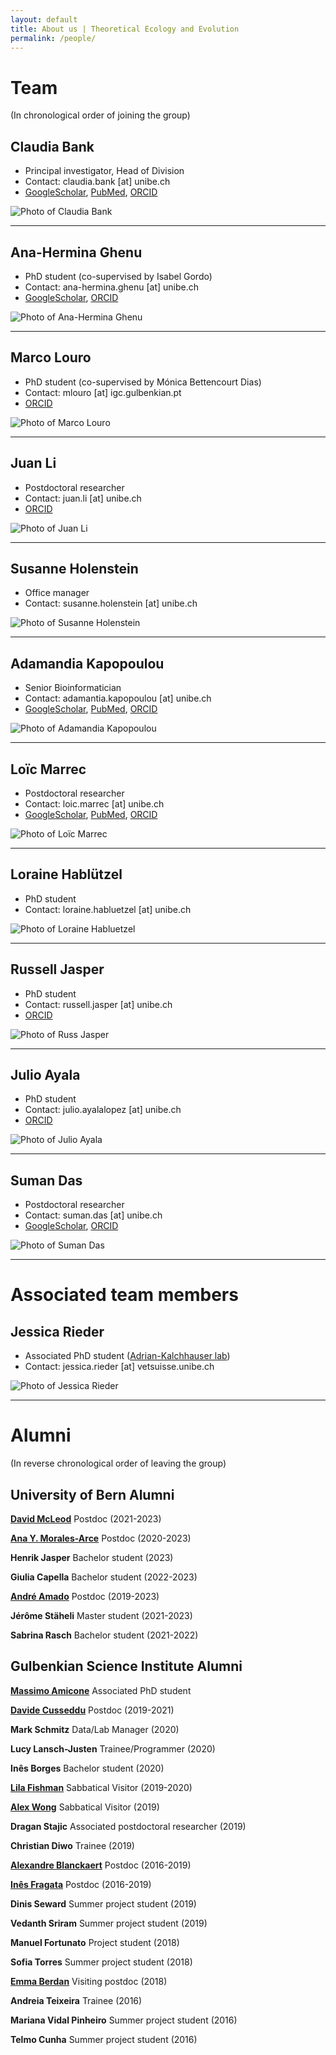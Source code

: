 ```yaml
---
layout: default
title: About us | Theoretical Ecology and Evolution
permalink: /people/
---
```


<div class="layout-team" markdown="1">

# Team
(In chronological order of joining the group)

## Claudia Bank

* Principal investigator, Head of Division
* Contact: claudia.bank [at] unibe.ch
* [GoogleScholar](https://scholar.google.ch/citations?user=VBOPD0UAAAAJ&hl=en), [PubMed](https://pubmed.ncbi.nlm.nih.gov/?term=Bank+Claudia%5BAuthor%5D&sort=date), [ORCID](https://orcid.org/0000-0003-4730-758X)

![Photo of Claudia Bank](/assets/img/team/claudia_bank_320x320.jpg)
 
---

## Ana-Hermina Ghenu

* PhD student (co-supervised by Isabel Gordo)
* Contact: ana-hermina.ghenu [at] unibe.ch 
* [GoogleScholar](https://scholar.google.com/citations?user=1sBIOkIAAAAJ&hl=en&oi=ao), [ORCID](https://orcid.org/0000-0002-9088-2232)

![Photo of Ana-Hermina Ghenu](/assets/img/team/Hermina_new_photo.jpg)

---

## Marco Louro
 
* PhD student (co-supervised by Mónica Bettencourt Dias)
* Contact: mlouro [at] igc.gulbenkian.pt
* [ORCID](https://orcid.org/0000-0002-7023-799X)

![Photo of Marco Louro](/assets/img/team/marco_louro_320x320.jpg)

---

## Juan Li
 
* Postdoctoral researcher
* Contact: juan.li [at] unibe.ch
* [ORCID](https://orcid.org/0000-0003-2643-0802)

![Photo of Juan Li](/assets/img/team/li_juan_320x320.jpg)
 
---

## Susanne Holenstein

* Office manager
* Contact: susanne.holenstein [at] unibe.ch

![Photo of Susanne Holenstein](/assets/img/team/SusanneHolenstein.png)
 
---

## Adamandia Kapopoulou

* Senior Bioinformatician
* Contact: adamantia.kapopoulou [at] unibe.ch
* [GoogleScholar](https://scholar.google.com/citations?hl=en&user=CMkgYYwAAAAJ), [PubMed](https://pubmed.ncbi.nlm.nih.gov/?term=kapopoulou&sort=date), [ORCID](https://orcid.org/0000-0003-4192-4923)

![Photo of Adamandia Kapopoulou](/assets/img/team/adamandia_kapopoulou_320x320.jpg)
 
---

## Loïc Marrec
 
* Postdoctoral researcher
* Contact: loic.marrec [at] unibe.ch
* [GoogleScholar](https://scholar.google.com/citations?user=PdhH4i4AAAAJ&hl=en), [PubMed](https://www.ncbi.nlm.nih.gov/myncbi/loic.marrec.1/bibliography/public/), [ORCID](https://orcid.org/0000-0003-0941-6603)

![Photo of Loïc Marrec](/assets/img/team/loic_marrec_320x320.jpg)

---

## Loraine Hablützel
 
* PhD student
* Contact: loraine.habluetzel [at] unibe.ch

![Photo of Loraine Habluetzel](/assets/img/team/Loraine.jpeg)

---

## Russell Jasper
 
* PhD student
* Contact: russell.jasper [at] unibe.ch
* [ORCID](https://orcid.org/0000-0003-4275-1155)

![Photo of Russ Jasper](/assets/img/team/Russ.jpeg)

---

## Julio Ayala
 
* PhD student
* Contact: julio.ayalalopez [at] unibe.ch
* [ORCID](https://orcid.org/0000-0003-4687-5825)

![Photo of Julio Ayala](/assets/img/team/Julio.jpg)

---

## Suman Das
 
* Postdoctoral researcher
* Contact: suman.das [at] unibe.ch
* [GoogleScholar](https://scholar.google.com/citations?user=xGBUQx0AAAAJ&hl=en), [ORCID](https://orcid.org/0000-0001-8583-9961)

![Photo of Suman Das](/assets/img/team/Suman.jpeg)

---

# Associated team members

## Jessica Rieder

* Associated PhD student ([Adrian-Kalchhauser lab](https://www.fiwi.vetsuisse.unibe.ch/research/index_eng.html))
* Contact: jessica.rieder [at] vetsuisse.unibe.ch

![Photo of Jessica Rieder](/assets/img/team/white-Rieder-Jessica_w.jpg)

---

# Alumni

(In reverse chronological order of leaving the group)

## University of Bern Alumni

[**David McLeod**](https://scholar.google.com/citations?hl=en&user=xVnf7XwAAAAJ&view_op=list_works&sortby=pubdate) Postdoc (2021-2023)

[**Ana Y. Morales-Arce**](https://scholar.google.com/citations?user=LP9FUxEAAAAJ&hl=en&oi=ao)
Postdoc (2020-2023)

**Henrik Jasper** Bachelor student (2023)

**Giulia Capella**  Bachelor student (2022-2023)

[**André Amado**](https://scholar.google.com/citations?user=jO8AA9gAAAAJ) Postdoc (2019-2023)

**Jérôme Stäheli** Master student (2021-2023)

**Sabrina Rasch** Bachelor student (2021-2022)

## Gulbenkian Science Institute Alumni

[**Massimo Amicone**](https://scholar.google.ch/citations?user=i-kYxE4AAAAJ&hl=en&oi=ao) Associated PhD student

[**Davide Cusseddu**](https://scholar.google.ch/citations?user=x701yr0AAAAJ&hl=en&oi=sra) Postdoc (2019-2021)

**Mark Schmitz** Data/Lab Manager (2020)

**Lucy Lansch-Justen** Trainee/Programmer (2020)

**Inês Borges** Bachelor student (2020)

[**Lila Fishman**](https://www.fishmanlab.org/) Sabbatical Visitor (2019-2020)

[**Alex Wong**](https://carleton.ca/eme) Sabbatical Visitor (2019)

**Dragan Stajic** 
Associated postdoctoral researcher (2019)

**Christian Diwo** 
Trainee (2019)

[**Alexandre Blanckaert**](https://scholar.google.ch/citations?hl=en&user=7mCf8EwAAAAJ) 
Postdoc (2016-2019)

[**Inês Fragata**](https://scholar.google.ch/citations?user=zSLmDo4AAAAJ&hl=en) 
Postdoc (2016-2019)

**Dinis Seward** 
Summer project student (2019)

**Vedanth Sriram** 
Summer project student (2019)

**Manuel Fortunato** 
Project student (2018)

**Sofia Torres** 
Summer project student (2018)

[**Emma Berdan**](https://scholar.google.ch/citations?hl=en&user=8PtQTicAAAAJ) 
Visiting postdoc (2018)

**Andreia Teixeira** 
Trainee (2016)

**Mariana Vidal Pinheiro** 
Summer project student (2016)

**Telmo Cunha** 
Summer project student (2016)
